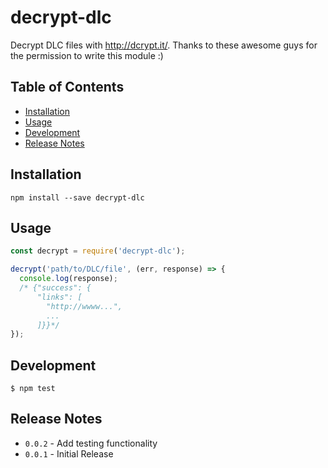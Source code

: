 # decrypt-dlc

Decrypt DLC files with http://dcrypt.it/.
Thanks to these awesome guys for the permission to write this module :)

## Table of Contents

- [Installation](#installation)
- [Usage](#usage)
- [Development](#development)
-	[Release Notes](#release-notes)


## Installation

```
npm install --save decrypt-dlc
```

## Usage

``` js
const decrypt = require('decrypt-dlc');

decrypt('path/to/DLC/file', (err, response) => {
  console.log(response);
  /* {"success": {
      "links": [
        "http://wwww...",
        ...
      ]}}*/
});
```

## Development

```
$ npm test
```

## Release Notes

- ```0.0.2``` - Add testing functionality
- ```0.0.1``` - Initial Release
